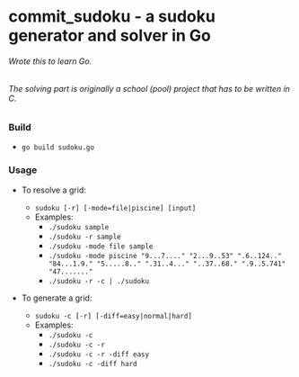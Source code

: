 # commit_sudoku - a sudoku generator and solver in Go
###### Wrote this to learn Go.
###### The solving part is originally a school (pool) project that has to be written in C.

### Build
* `go build sudoku.go`

### Usage 
* To resolve a grid:
	* `sudoku [-r] [-mode=file|piscine] [input]`
	* Examples:
		* `./sudoku sample`
		* `./sudoku -r sample`
		* `./sudoku -mode file sample`
		* `./sudoku -mode piscine "9...7...." "2...9..53" ".6..124.." "84...1.9." "5.....8.." ".31..4..." "..37..68." ".9..5.741" "47......."`
		* `./sudoku -r -c | ./sudoku`

* To generate a grid:
 	* `sudoku -c [-r] [-diff=easy|normal|hard]`
 	* Examples:
 		* `./sudoku -c`
 		* `./sudoku -c -r`
 		* `./sudoku -c -r -diff easy`
   		* `./sudoku -c -diff hard`

